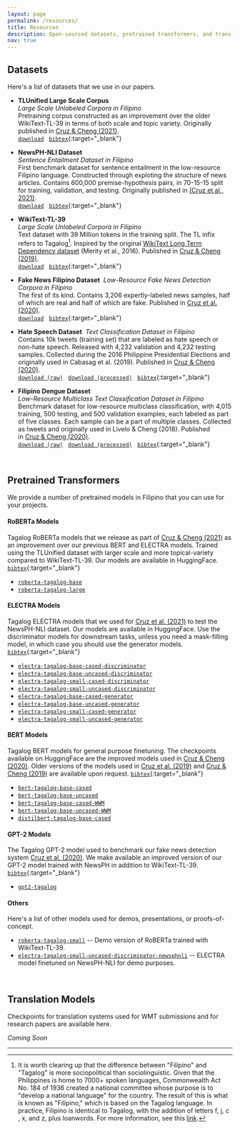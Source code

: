 ```yaml
---
layout: page
permalink: /resources/
title: Resources
description: Open-sourced datasets, pretrained transformers, and translation systems.
nav: true
---
```


## **Datasets** 
Here's a list of datasets that we use in our papers.

- **TLUnified Large Scale Corpus**  
*Large Scale Unlabeled Corpora in Filipino*  
Pretraining corpus constructed as an improvement over the older WikiText-TL-39 in terms of both scale and topic variety. Originally published in [Cruz & Cheng (2021)](https://arxiv.org/abs/2111.06053).  
[`download`](https://s3.us-east-2.amazonaws.com/blaisecruz.com/datasets/tlunified/tlunified.zip) &nbsp; [`bibtex`](/assets/bib/cruz2021improving.txt){:target="_blank"}

- **NewsPH-NLI Dataset**  
*Sentence Entailment Dataset in Filipino*  
First benchmark dataset for sentence entailment in the low-resource Filipino language. Constructed through exploting the structure of news articles. Contains 600,000 premise-hypothesis pairs, in 70-15-15 split for training, validation, and testing. Originally published in [(Cruz et al., 2021)](https://arxiv.org/abs/2010.11574).  
[`download`](https://s3.us-east-2.amazonaws.com/blaisecruz.com/datasets/newsph/newsph-nli.zip) &nbsp; [`bibtex`](/assets/bib/cruz2021exploiting.txt){:target="_blank"}


- **WikiText-TL-39**  
*Large Scale Unlabeled Corpora in Filipino*  
Text dataset with 39 Million tokens in the training split. The TL infix refers to Tagalog[^1]. Inspired by the original [WikiText Long Term Dependency dataset](https://blog.einstein.ai/the-wikitext-long-term-dependency-language-modeling-dataset/) (Merity et al., 2016). Published in [Cruz & Cheng (2019)](https://arxiv.org/abs/1907.00409).  
[`download`](https://s3.us-east-2.amazonaws.com/blaisecruz.com/datasets/wikitext-tl-39/wikitext-tl-39.zip) &nbsp; [`bibtex`](/assets/bib/cruz2019evaluating.txt){:target="_blank"}

- **Fake News Filipino Dataset**  
*Low-Resource Fake News Detection Corpora in Filipino*  
The first of its kind. Contains 3,206 expertly-labeled news samples, half of which are real and half of which are fake. Published in [Cruz et al. (2020)](http://www.lrec-conf.org/proceedings/lrec2020/pdf/2020.lrec-1.315.pdf).  
[`download`](https://s3.us-east-2.amazonaws.com/blaisecruz.com/datasets/fakenews/fakenews.zip) &nbsp; [`bibtex`](/assets/bib/cruz2020localization.txt){:target="_blank"}

- **Hate Speech Dataset**  
*Text Classification Dataset in Filipino*  
Contains 10k tweets (training set) that are labeled as hate speech or non-hate speech. Released with 4,232 validation and 4,232 testing samples. Collected during the 2016 Philippine Presidential Elections and originally used in Cabasag et al. (2019). Published in [Cruz & Cheng (2020)](https://arxiv.org/abs/2005.02068).  
[`download (raw)`](https://s3.us-east-2.amazonaws.com/blaisecruz.com/datasets/hatenonhate/hatespeech_raw.zip) &nbsp; [`download (processed)`](https://s3.us-east-2.amazonaws.com/blaisecruz.com/datasets/hatenonhate/hatespeech_processed.zip) &nbsp; [`bibtex`](/assets/bib/cruz2020establishing.txt){:target="_blank"}

- **Filipino Dengue Dataset**   
*Low-Resource Multiclass Text Classification Dataset in Filipino*  
Benchmark dataset for low-resource multiclass classification, with 4,015 training, 500 testing, and 500 validation examples, each labeled as part of five classes. Each sample can be a part of multiple classes. Collected as tweets and originally used in Livelo & Cheng (2018). Published in [Cruz & Cheng (2020)](https://arxiv.org/abs/2005.02068).  
[`download (raw)`](https://s3.us-east-2.amazonaws.com/blaisecruz.com/datasets/dengue/dengue_raw.zip) &nbsp; [`download (processed)`](https://s3.us-east-2.amazonaws.com/blaisecruz.com/datasets/dengue/dengue_processed.zip) &nbsp; [`bibtex`](/assets/bib/cruz2020establishing.txt){:target="_blank"}

<br>

## **Pretrained Transformers**
We provide a number of pretrained models in Filipino that you can use for your projects.

#### RoBERTa Models
Tagalog RoBERTa models that we release as part of [Cruz & Cheng (2021)](https://arxiv.org/abs/2111.06053) as an improvement over our previous BERT and ELECTRA models. Trained using the TLUnified dataset with larger scale and more topical-variety compared to WikiText-TL-39. Our models are available in HuggingFace. [`bibtex`](/assets/bib/cruz2021improving.txt){:target="_blank"}

- [`roberta-tagalog-base`](https://huggingface.co/jcblaise/roberta-tagalog-base)
- [`roberta-tagalog-large`](https://huggingface.co/jcblaise/roberta-tagalog-large)

#### ELECTRA Models
Tagalog ELECTRA models that we used for [Cruz et al. (2021)](https://arxiv.org/abs/2010.11574) to test the NewsPH-NLI dataset. Our models are available in HuggingFace. Use the discriminator models for downstream tasks, unless you need a mask-filling model, in which case you should use the generator models. [`bibtex`](/assets/bib/cruz2021exploiting.txt){:target="_blank"}

- [`electra-tagalog-base-cased-discriminator`](https://huggingface.co/jcblaise/electra-tagalog-base-cased-discriminator)
- [`electra-tagalog-base-uncased-discriminator`](https://huggingface.co/jcblaise/electra-tagalog-base-uncased-discriminator)
- [`electra-tagalog-small-cased-discriminator`](https://huggingface.co/jcblaise/electra-tagalog-small-cased-discriminator)
- [`electra-tagalog-small-uncased-discriminator`](https://huggingface.co/jcblaise/electra-tagalog-small-uncased-discriminator)
- [`electra-tagalog-base-cased-generator`](https://huggingface.co/jcblaise/electra-tagalog-base-cased-generator)
- [`electra-tagalog-base-uncased-generator`](https://huggingface.co/jcblaise/electra-tagalog-base-uncased-generator)
- [`electra-tagalog-small-cased-generator`](https://huggingface.co/jcblaise/electra-tagalog-small-cased-generator)
- [`electra-tagalog-small-uncased-generator`](https://huggingface.co/jcblaise/electra-tagalog-small-uncased-generator)

#### BERT Models
Tagalog BERT models for general purpose finetuning. The checkpoints available on HuggingFace are the improved models used in [Cruz & Cheng (2020)](https://arxiv.org/abs/2005.02068). Older versions of the models used in [Cruz et al. (2019)](https://s3.us-east-2.amazonaws.com/blaisecruz.com/assets/undergraduate_thesis.pdf) and [Cruz & Cheng (2019)](https://arxiv.org/abs/1907.00409) are available upon request. [`bibtex`](/assets/bib/cruz2020establishing.txt){:target="_blank"}

- [`bert-tagalog-base-cased`](https://huggingface.co/jcblaise/bert-tagalog-base-cased)
- [`bert-tagalog-base-uncased`](https://huggingface.co/jcblaise/bert-tagalog-base-uncased)
- [`bert-tagalog-base-cased-WWM`](https://huggingface.co/jcblaise/bert-tagalog-base-cased-WWM)
- [`bert-tagalog-base-uncased-WWM`](https://huggingface.co/jcblaise/bert-tagalog-base-uncased-WWM)
- [`distilbert-tagalog-base-cased`](https://huggingface.co/jcblaise/distilbert-tagalog-base-cased)

#### GPT-2 Models
The Tagalog GPT-2 model used to benchmark our fake news detection system [Cruz et al. (2020)](https://aclanthology.org/2020.lrec-1.316/). We make available an improved version of our GPT-2 model trained with NewsPH in addition to WikiText-TL-39. [`bibtex`](/assets/bib/cruz2020localization.txt){:target="_blank"}

- [`gpt2-tagalog`](https://huggingface.co/jcblaise/gpt2-tagalog)


#### Others
Here's a list of other models used for demos, presentations, or proofs-of-concept. 

- [`roberta-tagalog-small`](https://huggingface.co/jcblaise/roberta-tagalog-small) -- Demo version of RoBERTa trained with WikiText-TL-39.
- [`electra-tagalog-small-uncased-discriminator-newsphnli`](https://huggingface.co/jcblaise/electra-tagalog-small-uncased-discriminator-newsphnli) -- ELECTRA model finetuned on NewsPH-NLI for demo purposes.

<br>

## **Translation Models**
Checkpoints for translation systems used for WMT submissions and for research papers are available here.

*Coming Soon*

----

[^1]: It is worth clearing up that the difference between "Filipino" and "Tagalog" is more sociopolitical than sociolinguistic. Given that the Philippines is home to 7000+ spoken languages, Commonwealth Act No. 184 of 1936 created a national committee whose purpose is to "develop a national language" for the country. The result of this is what is known as "Filipino," which is based on the Tagalog language. In practice, Filipino is identical to Tagalog, with the addition of letters f, j, c , x, and z, plus loanwords. For more information, see this [link](https://ncca.gov.ph/about-ncca-3/subcommissions/subcommission-on-cultural-disseminationscd/language-and-translation/development-of-filipino-the-national-language-of-the-philippines/).